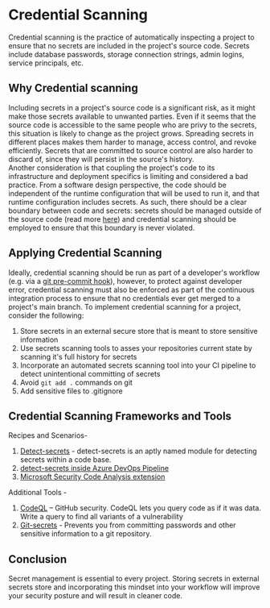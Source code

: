 # Credential Scanning

Credential scanning is the practice of automatically inspecting a project to ensure that no secrets are included in the project's source code. Secrets include database passwords, storage connection strings, admin logins, service principals, etc.

## Why Credential scanning

Including secrets in a project's source code is a significant risk, as it might make those secrets available to unwanted parties. Even if it seems that the source code is accessible to the same people who are privy to the secrets, this situation is likely to change as the project grows. Spreading secrets in different places makes them harder to manage, access control, and revoke efficiently. Secrets that are committed to source control are also harder to discard of, since they will persist in the source's history.  
Another consideration is that coupling the project's code to its infrastructure and deployment specifics is limiting and considered a bad practice. From a software design perspective, the code should be independent of the runtime configuration that will be used to run it, and that runtime configuration includes secrets.
 As such, there should be a clear boundary between code and secrets: secrets should be managed outside of the source code (read more [here](../../../continuous-delivery/secrets-management/README.md)) and credential scanning should be employed to ensure that this boundary is never violated.

## Applying Credential Scanning

Ideally, credential scanning should be run as part of a developer's workflow (e.g. via a [git pre-commit hook](https://pre-commit.com/)), however, to protect against developer error, credential scanning must also be enforced as part of the continuous integration process to ensure that no credentials ever get merged to a project's main branch.
To implement credential scanning for a project, consider the  following:

1. Store secrets in an external secure store that is meant to store sensitive information
1. Use secrets scanning tools to asses your repositories current state by scanning it's full history for secrets
1. Incorporate an automated secrets scanning tool into your CI pipeline to detect unintentional committing of secrets
1. Avoid `git add .` commands on git
1. Add sensitive files to .gitignore

## Credential Scanning Frameworks and Tools

Recipes and Scenarios-

1. [Detect-secrets](./recipes/detect-secrets.md) - detect-secrets is an aptly named module for detecting secrets within a code base.
1. [detect-secrets inside Azure DevOps Pipeline](./recipes/detect-secrets-ado.md)
1. [Microsoft Security Code Analysis extension](https://learn.microsoft.com/en-us/azure/security/develop/security-code-analysis-overview)

Additional Tools -

1. [CodeQL](https://securitylab.github.com/tools/codeql)  – GitHub security. CodeQL lets you query code as if it was data. Write a query to find all variants of a vulnerability
1. [Git-secrets](https://github.com/awslabs/git-secrets)  - Prevents you from committing passwords and other sensitive information to a git repository.

## Conclusion

Secret management is essential to every project. Storing secrets in external secrets store and incorporating this mindset into your workflow will improve your security posture and will result in cleaner code.
